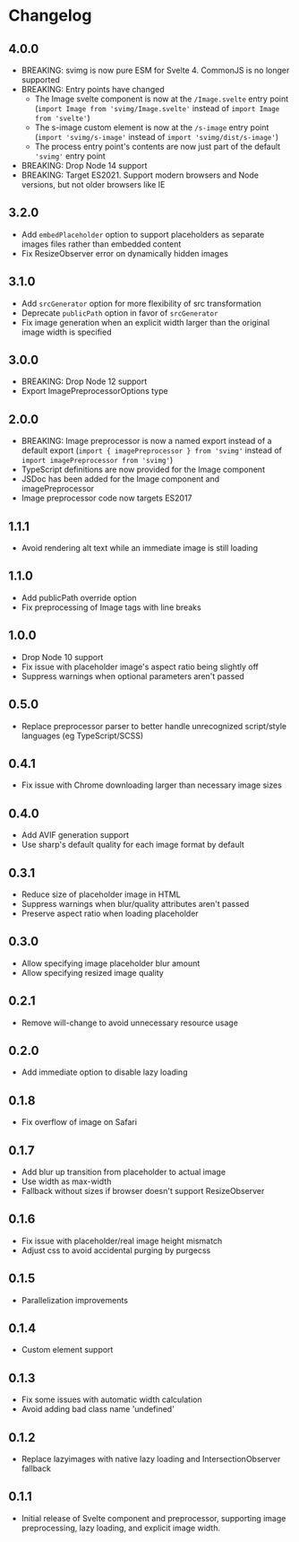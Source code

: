 # Changelog

## 4.0.0

* BREAKING: svimg is now pure ESM for Svelte 4. CommonJS is no longer supported
* BREAKING: Entry points have changed
    * The Image svelte component is now at the `/Image.svelte` entry point (`import Image from 'svimg/Image.svelte'` instead of `import Image from 'svelte'`)
    * The s-image custom element is now at the `/s-image` entry point (`import 'svimg/s-image'` instead of `import 'svimg/dist/s-image'`)
    * The process entry point's contents are now just part of the default `'svimg'` entry point
* BREAKING: Drop Node 14 support
* BREAKING: Target ES2021. Support modern browsers and Node versions, but not older browsers like IE

## 3.2.0

* Add `embedPlaceholder` option to support placeholders as separate images files rather than embedded content
* Fix ResizeObserver error on dynamically hidden images

## 3.1.0

* Add `srcGenerator` option for more flexibility of src transformation
* Deprecate `publicPath` option in favor of `srcGenerator`
* Fix image generation when an explicit width larger than the original image width is specified

## 3.0.0

* BREAKING: Drop Node 12 support
* Export ImagePreprocessorOptions type

## 2.0.0

* BREAKING: Image preprocessor is now a named export instead of a default export (`import { imagePreprocessor } from 'svimg'` instead of `import imagePreprocessor from 'svimg'`)
* TypeScript definitions are now provided for the Image component
* JSDoc has been added for the Image component and imagePreprocessor
* Image preprocessor code now targets ES2017

## 1.1.1

* Avoid rendering alt text while an immediate image is still loading

## 1.1.0

* Add publicPath override option
* Fix preprocessing of Image tags with line breaks

## 1.0.0

* Drop Node 10 support
* Fix issue with placeholder image's aspect ratio being slightly off
* Suppress warnings when optional parameters aren't passed

## 0.5.0

* Replace preprocessor parser to better handle unrecognized script/style languages (eg TypeScript/SCSS)

## 0.4.1

* Fix issue with Chrome downloading larger than necessary image sizes

## 0.4.0

* Add AVIF generation support
* Use sharp's default quality for each image format by default

## 0.3.1

* Reduce size of placeholder image in HTML
* Suppress warnings when blur/quality attributes aren't passed
* Preserve aspect ratio when loading placeholder

## 0.3.0

* Allow specifying image placeholder blur amount
* Allow specifying resized image quality

## 0.2.1

* Remove will-change to avoid unnecessary resource usage

## 0.2.0

* Add immediate option to disable lazy loading

## 0.1.8

* Fix overflow of image on Safari

## 0.1.7

* Add blur up transition from placeholder to actual image
* Use width as max-width
* Fallback without sizes if browser doesn't support ResizeObserver

## 0.1.6

* Fix issue with placeholder/real image height mismatch
* Adjust css to avoid accidental purging by purgecss

## 0.1.5

* Parallelization improvements

## 0.1.4

* Custom element support

## 0.1.3

* Fix some issues with automatic width calculation
* Avoid adding bad class name 'undefined'

## 0.1.2

* Replace lazyimages with native lazy loading and IntersectionObserver fallback

## 0.1.1

* Initial release of Svelte component and preprocessor, supporting image preprocessing, lazy loading, and explicit image width.
